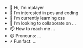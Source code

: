- 👋 Hi, I’m mplayer
- 👀 I’m interested in pcs and coding
- 🌱 I’m currently learning css
- 💞️ I’m looking to collaborate on ...
- 📫 How to reach me ...
- 😄 Pronouns: ...
- ⚡ Fun fact: ...

<!---
mplayer7014/mplayer7014 is a ✨ special ✨ repository because its `README.md` (this file) appears on your GitHub profile.
You can click the Preview link to take a look at your changes.
--->
